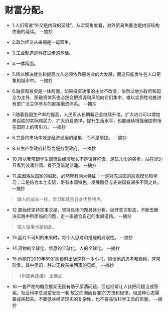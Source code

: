 # 财富分配。

- 1.人们常说“外交是内政的延续”，从宏观角度看，对外贸易失衡也是内部结构失衡的延续。 --摘抄

- 2.政治经济从来都是一母双生。

- 3.工业制造是科技进步的基础。

- 4.一体两面。

- 5.所以解决就业和提高收入必须依靠服务业的大发展，而这只能发生在人口密集的城市中。 --摘抄

- 6.融资和投资是一体两面，如果投资决策的主体不改变，依然以地方政府和国企为主导，那融资体系也必然会把资源和风险向它们集中，难以实质性地推进有更广泛主体参与的直接融资体系。 --摘抄

- 7.随着我国生产率的提高，人民币从长期看还会继续升值，扩大进口可以增加老百姓的实际购买力，扩大消费选择，提升生活水平，也能继续增强我国市场在国际上的吸引力。 --摘抄

- 8.完善的市场本就是经济发展的结果，而不是前提。 --摘抄

- 9.从生产型政府转型为服务型政府。 --摘抄

- 10.所以我常跟学生调侃说经济增长不是请客吃饭，是玩儿命的买卖。站在岸边只看到波澜壮阔，看不见暗潮汹涌。 --摘抄

- 11.盖因落后国家的崛起，必然带有两大特征：一是对先进国的高效模仿和学习；二是结合本土实际，带有本国特色，发展路径与先进国有诸多不同之处。 --摘抄

>跟人的成长一样，学习和结合自身优势特点。

- 12.要始终坚持实事求是，坚持具体问题具体分析，抛开意识形态，不断去解决实践中所面临的问题，走一条适合自己的发展道路。 --摘抄

>做人做事也是如此。

- 13.面对不可知的未来时，每个人思考和推理的局限性。 --摘抄

- 14.货物的全球化、信息的全球化、人的全球化。 --摘抄

- 15.他能在2019年89岁高龄时出版这样一本小书，谈谈他的思考和观察，非常珍贵。其中见识，胜过无数东拼西凑的见闻。 --摘抄

>《中国再连接》 王赓武

- 16.一套严格的概念框架无疑有助于厘清问题，但也经常让人错把问题当成答案。社会科学总渴望发现一套‘放之四海而皆准’的方法和规律，但这种心态需要成熟起来。不要低谷经济现实的复杂性，也不要高估科学工具的质量。 --摘抄
